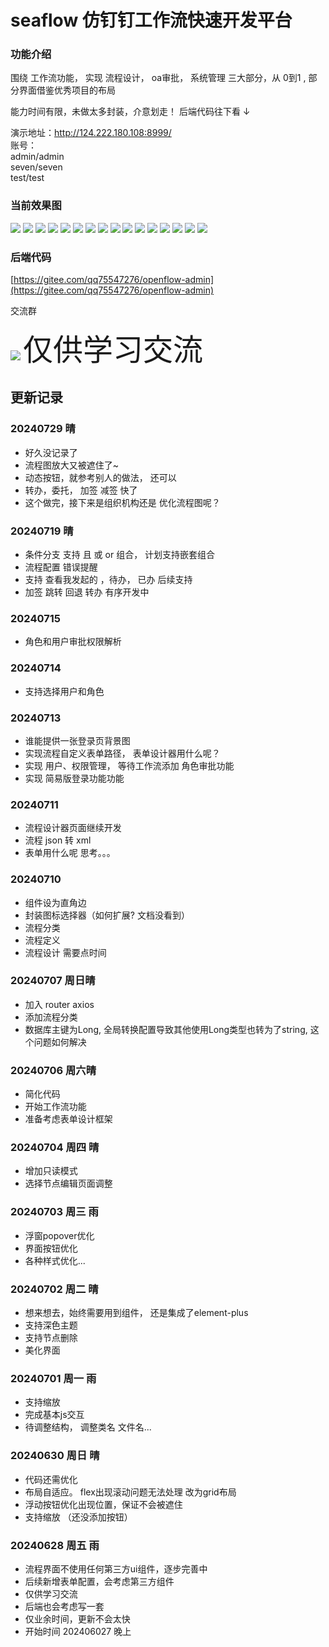 #   seaflow  仿钉钉工作流快速开发平台
### 功能介绍

  围绕 工作流功能， 实现 流程设计， oa审批， 系统管理 三大部分，从 0到1 ,  部分界面借鉴优秀项目的布局

  能力时间有限，未做太多封装，介意划走！  后端代码往下看 ↓

  演示地址：http://124.222.180.108:8999/  
  账号：  
  admin/admin  
  seven/seven  
  test/test


### 当前效果图
<img src="./public/img/flow1.png">
<img src="./public/img/flow2.png">
<img src="./public/img/demo999.png">
<img src="./public/img/demo1.png">
<img src="./public/img/demo2.png">
<img src="./public/img/demo3.png">
<img src="./public/img/demo4.png">
<img src="./public/img/demo5.png">
<img src="./public/img/demo6.png">
<img src="./public/img/demo7.png">
<img src="./public/img/demo8.png">
<img src="./public/img/demo9.png">
<img src="./public/img/demo10.png">
<img src="./public/img/demo11.png">
<img src="./public/img/demo12.png">
<img src="./public/img/demo13.png">


### 后端代码

[https://gitee.com/qq75547276/openflow-admin](https://gitee.com/qq75547276/openflow-admin)

交流群

   <img src="./public/qq.png">  <font size='14'>仅供学习交流</font>

## 更新记录
### 20240729 晴
 -  好久没记录了
 -  流程图放大又被遮住了~
 -  动态按钮，就参考别人的做法， 还可以
 -  转办，委托， 加签 减签 快了
 -  这个做完，接下来是组织机构还是 优化流程图呢？
### 20240719 晴
 -  条件分支 支持 且 或  or  组合， 计划支持嵌套组合
 -  流程配置 错误提醒
 -  支持 查看我发起的 ，待办， 已办  后续支持
 -  加签  跳转  回退  转办 有序开发中
### 20240715
 -  角色和用户审批权限解析
### 20240714
 -  支持选择用户和角色
### 20240713
 -  谁能提供一张登录页背景图
 -  实现流程自定义表单路径， 表单设计器用什么呢？
 -  实现 用户、权限管理， 等待工作流添加 角色审批功能
 -  实现 简易版登录功能功能
### 20240711
 -  流程设计器页面继续开发
 -  流程 json 转 xml
 -  表单用什么呢 思考。。。
### 20240710
 -  组件设为直角边
 -  封装图标选择器（如何扩展? 文档没看到） 
 -  流程分类
 -  流程定义
 -  流程设计 需要点时间
### 20240707 周日晴
 -  加入 router axios
 -  添加流程分类
 -  数据库主键为Long, 全局转换配置导致其他使用Long类型也转为了string, 这个问题如何解决
### 20240706 周六晴
 -  简化代码
 -  开始工作流功能
 -  准备考虑表单设计框架
### 20240704 周四 晴
 -  增加只读模式
 -  选择节点编辑页面调整
### 20240703 周三 雨
 -  浮窗popover优化
 -  界面按钮优化
 -  各种样式优化...
### 20240702 周二 晴
 -  想来想去，始终需要用到组件， 还是集成了element-plus
 -  支持深色主题
 -  支持节点删除
 -  美化界面
### 20240701 周一 雨
 -  支持缩放
 -  完成基本js交互
 -  待调整结构， 调整类名 文件名... 
### 20240630 周日 晴
 -  代码还需优化
 -  布局自适应。 flex出现滚动问题无法处理 改为grid布局 
 -  浮动按钮优化出现位置，保证不会被遮住
 -  支持缩放 （还没添加按钮）
### 20240628 周五 雨 
 -  流程界面不使用任何第三方ui组件，逐步完善中
 -  后续新增表单配置，会考虑第三方组件
 -  仅供学习交流
 -  后端也会考虑写一套
 -  仅业余时间，更新不会太快
 -  开始时间 202406027 晚上
 